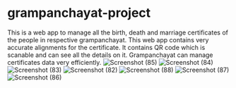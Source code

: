 # grampanchayat-project
This is a web app to manage all the birth, death and marriage certificates of the people in respective grampanchayat. 
This web app contains very accurate alignments for the certificate. 
It contains QR code which is scanable and can see all the details on it. 
Grampanchayat can manage certificates data very efficiently.
![Screenshot (85)](https://user-images.githubusercontent.com/89134802/184553053-2d62af7c-bd87-439b-8c69-e2d2d06f2093.png)
![Screenshot (84)](https://user-images.githubusercontent.com/89134802/184553057-8b8412fb-e726-4bab-825f-ed3a22756938.png)
![Screenshot (83)](https://user-images.githubusercontent.com/89134802/184553060-b0cac013-a32e-460b-95ac-7ce23d128bc1.png)
![Screenshot (82)](https://user-images.githubusercontent.com/89134802/184553063-99e5a2f9-6a36-4032-b55d-7b948267db8f.png)
![Screenshot (88)](https://user-images.githubusercontent.com/89134802/184553064-2a92d47d-d02b-4739-8905-764d6c43c93c.png)
![Screenshot (87)](https://user-images.githubusercontent.com/89134802/184553066-eb29c9db-8f76-4bc7-98aa-67752f75b3fa.png)
![Screenshot (86)](https://user-images.githubusercontent.com/89134802/184553069-2402cb15-795f-4ea5-af46-20bd42a22bf9.png)
